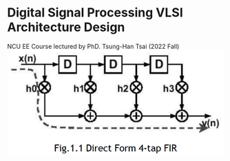 # Digital Signal Processing VLSI Architecture Design 
NCU EE Course lectured by PhD. Tsung-Han Tsai (2022 Fall)
![alt](https://github.com/minsheng0503/Digital-Signal-Processing-VLSI-Architecture-Design/blob/main/HW1/Figure/DF4T.png)
